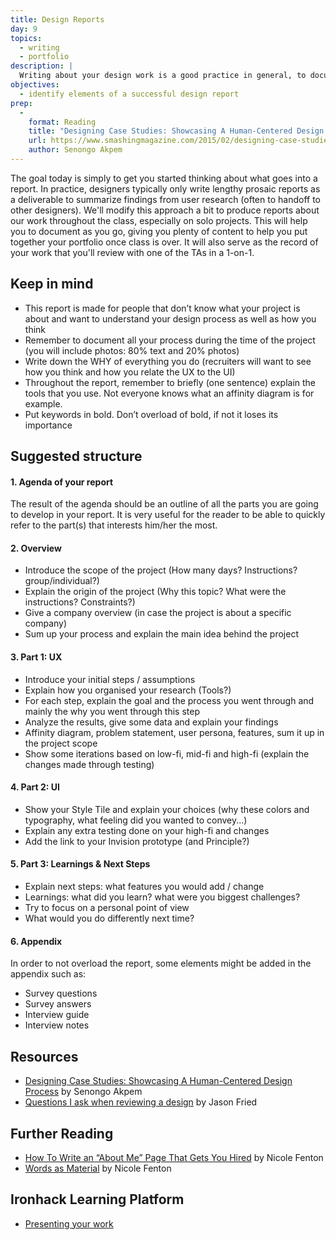 ```yaml
---
title: Design Reports
day: 9
topics:
  - writing
  - portfolio
description: |
  Writing about your design work is a good practice in general, to document your process and results. For us, these will serve double duty as early drafts of our eventual portfolios.
objectives:
  - identify elements of a successful design report
prep:
  -
    format: Reading
    title: "Designing Case Studies: Showcasing A Human-Centered Design Process"
    url: https://www.smashingmagazine.com/2015/02/designing-case-studies-human-centered-design-process/
    author: Senongo Akpem
---
```


The goal today is simply to get you started thinking about what goes into a report. In practice, designers typically only write lengthy prosaic reports as a deliverable to summarize findings from user research (often to handoff to other designers). We'll modify this approach a bit to produce reports about our work throughout the class, especially on solo projects. This will help you to document as you go, giving you plenty of content to help you put together your portfolio once class is over. It will also serve as the record of your work that you'll review with one of the TAs in a 1-on-1.


Keep in mind
-------------------

- This report is made for people that don’t know what your project is about and want to understand your design process as well as how you think
- Remember to document all your process during the time of the project (you will include photos: 80% text and 20% photos)
- Write down the WHY of everything you do (recruiters will want to see how you think and how you relate the UX to the UI)
- Throughout the report, remember to briefly (one sentence) explain the tools that you use. Not everyone knows what an affinity diagram is for example.
- Put keywords in bold. Don’t overload of bold, if not it loses its importance


Suggested structure
-------------------

#### 1. Agenda of your report
The result of the agenda should be an outline of all the parts you are going to develop in your report. It is very useful for the reader to be able to quickly refer to the part(s) that interests him/her the most.

#### 2. Overview
  - Introduce the scope of the project (How many days? Instructions? group/individual?)
  - Explain the origin of the project (Why this topic? What were the instructions? Constraints?)
  - Give a company overview (in case the project is about a specific company)
  - Sum up your process and explain the main idea behind the project

#### 3. Part 1: UX
  - Introduce your initial steps / assumptions
  - Explain how you organised your research (Tools?)
  - For each step, explain the goal and the process you went through and mainly the why you went through this step
  - Analyze the results, give some data and explain your findings
  - Affinity diagram, problem statement, user persona, features, sum it up in the project scope
  - Show some iterations based on low-fi, mid-fi and high-fi (explain the changes made through testing)

#### 4. Part 2: UI
  - Show your Style Tile and explain your choices (why these colors and typography, what feeling did you wanted to convey...)
  - Explain any extra testing done on your high-fi and changes
  - Add the link to your Invision prototype (and Principle?)

#### 5. Part 3: Learnings & Next Steps
  - Explain next steps: what features you would add / change
  - Learnings: what did you learn? what were you biggest challenges?
  - Try to focus on a personal point of view
  - What would you do differently next time?

#### 6. Appendix
In order to not overload the report, some elements might be added in the appendix such as:
  - Survey questions
  - Survey answers
  - Interview guide
  - Interview notes


Resources
---------

- [Designing Case Studies: Showcasing A Human-Centered Design Process](https://www.smashingmagazine.com/2015/02/designing-case-studies-human-centered-design-process/) by Senongo Akpem
- [Questions I ask when reviewing a design](https://signalvnoise.com/posts/3024-questions-i-ask-when-reviewing-a-design) by Jason Fried


Further Reading
---------------

- [How To Write an “About Me” Page That Gets You Hired](https://99u.adobe.com/articles/51669/how-to-write-about-me-section) by Nicole Fenton
- [Words as Material](https://www.nicolefenton.com/words-as-material/) by Nicole Fenton


Ironhack Learning Platform
---------------

- [Presenting your work](http://learn.ironhack.com/#/learning_unit/7080)
